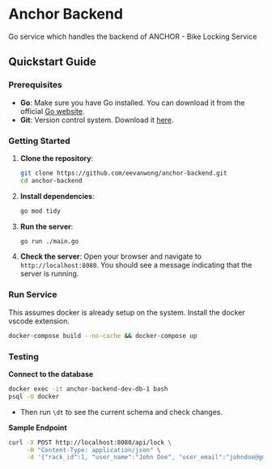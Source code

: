 # Anchor Backend

Go service which handles the backend of ANCHOR - Bike Locking Service

## Quickstart Guide

### Prerequisites

- **Go**: Make sure you have Go installed. You can download it from the official [Go website](https://golang.org/dl/).
- **Git**: Version control system. Download it [here](https://git-scm.com/).

### Getting Started

1. **Clone the repository**:

   ```sh
   git clone https://github.com/eevanwong/anchor-backend.git
   cd anchor-backend
   ```

2. **Install dependencies**:

   ```sh
   go mod tidy
   ```

3. **Run the server**:

   ```sh
   go run ./main.go
   ```

4. **Check the server**:
   Open your browser and navigate to `http://localhost:8080`. You should see a message indicating that the server is running.

### Run Service

This assumes docker is already setup on the system. Install the docker vscode extension.

```sh
docker-compose build --no-cache && docker-compose up
```

### Testing

**Connect to the database**

```sh
docker exec -it anchor-backend-dev-db-1 bash
psql -U docker
```
- Then run `\dt` to see the current schema and check changes.

**Sample Endpoint**

```sh
curl -X POST http://localhost:8080/api/lock \
     -H "Content-Type: application/json" \
     -d '{"rack_id":1, "user_name":"John Doe", "user_email":"johndoe@gmail.com", "user_phone":"1234561234"}'
```


